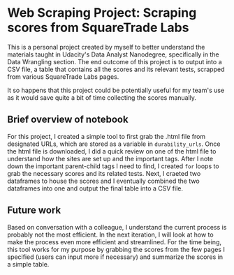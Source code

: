 # Web Scraping Project: Scraping scores from SquareTrade Labs
This is a personal project created by myself to better understand the materials taught in Udacity's Data Analyst Nanodegree, specifically in the Data Wrangling section.
The end outcome of this project is to output into a CSV file, a table that contains all the scores and its relevant tests, scrapped from various SquareTrade Labs pages.

It so happens that this project could be potentially useful for my team's use as it would save quite a bit of time collecting the scores manually.

## Brief overview of notebook
For this project, I created a simple tool to first grab the .html file from designated URLs, which are stored as a variable in `durability_urls`.
Once the html file is downloaded, I did a quick review on one of the html file to understand how the sites are set up and the important tags. 
After I note down the important parent-child tags I need to find, I created `for` loops to grab the necessary scores and its related tests. 
Next, I craeted two dataframes to house the scores and I eventually combined the two dataframes into one and output the final table into a CSV file.

## Future work
Based on conversation with a colleague, I understand the current process is probably not the most efficient. In the next iteration, I will look at how to make the process 
even more efficient and streamlined. 
For the time being, this tool works for my purpose by grabbing the scores from the few pages I specified (users can input more if necessary) and summarize the scores in a simple
table.
